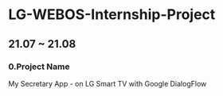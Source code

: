# LG-WEBOS-Internship-Project
## 21.07 ~ 21.08

### 0.Project Name
My Secretary App - on LG Smart TV with Google DialogFlow
